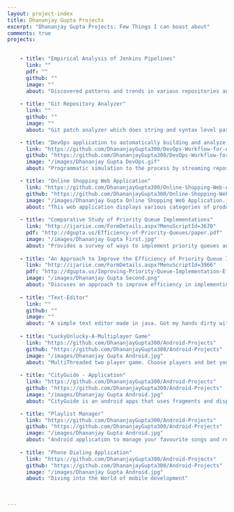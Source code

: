 ```yaml
---
layout: project-index
title: Dhananjay Gupta Projects 
excerpt: "Dhananjay Gupta Projects: Few Things I can boast about"
comments: true
projects:
    

    - title: "Empirical Analysis of Jenkins Pipelines"
      link: ""
      pdf: ""
      github: ""
      image: ""
      about: "Discovered patterns and trends in various repositories and their continuous integration pipelines. Analyzed groovy syntax and extracted stages, shell script commands, build invocations using different build tools."
      
    - title: "Git Repository Analyzer"
      link: ""
      github: ""
      image: ""
      about: "Git patch analyzer which does string and syntax level parsing to analyze and generate reports for the repositories written in java. Determines common bugs by analyzing repeated patterns in ‘patches’ to source code."

    - title: "DevOps application to automatically building and analyze software applications."
      link: "https://github.com/DhananjayGupta300/DevOps-Workflow-for-Automatically-Building-and-Analyzing-Software-Applications"
      github: "https://github.com/DhananjayGupta300/DevOps-Workflow-for-Automatically-Building-and-Analyzing-Software-Applications"
      image: "/images/Dhananjay Gupta DevOps.gif"
      about: "Programmatic simulation to the process by streaming repositories from GitHub, uploading each repository to a local GitLab server and triggering the local Jenkins server which builds, tests and analyses repositories using JaCoCo and Understand. "

    - title: "Online Shopping Web Application"
      link: "https://github.com/DhananjayGupta300/Online-Shopping-Web-Application"
      github: "https://github.com/DhananjayGupta300/Online-Shopping-Web-Application"
      image: "/images/Dhananjay Gupta Online Shopping Web Application.jpg"
      about: "This web application displays various categories of products to purchase or look for. It allows users to have their private accounts and put items in a shopping cart."
            
    - title: "Comparative Study of Priority Queue Implementations"
      link: "http://ijariie.com/FormDetails.aspx?MenuScriptId=3670"
      pdf: "http://dgupta.us/Efficiency-of-Priority-Queues/paper.pdf"
      image: "/images/Dhananjay Gupta First.jpg"
      about: "Provides a survey of ways to implement priority queues and their associated complexities" 
      
    - title: "An Approach to Improve the Efficiency of Priority Queue Implementations"
      link: "http://ijariie.com/FormDetails.aspx?MenuScriptId=3966"
      pdf: "http://dgupta.us/Improving-Priority-Queue-Implementation-Efficiencies/"
      image: "/images/Dhananjay Gupta Second.png"
      about: "Discuses an approach to improve efficiency in implementing Priorty Queues through memory pool."
      
    - title: "Text-Editor"
      link: ""
      github: ""
      image: ""
      about: "A simple text editor made in java. Got my hands dirty with Java for the first time."  
      
    - title: "LuckyUnlucky-A-Multiplayer Game"
      link: "https://github.com/DhananjayGupta300/Android-Projects"
      github: "https://github.com/DhananjayGupta300/Android-Projects"
      image: "/images/Dhananjay Gupta Android.jpg"
      about: "MultiThreaded two player game. Choose players and bet your luck!"
      
    - title: "CityGuide - Application"
      link: "https://github.com/DhananjayGupta300/Android-Projects"
      github: "https://github.com/DhananjayGupta300/Android-Projects"
      image: "/images/Dhananjay Gupta Android.jpg"
      about: "CityGuide is an android apps that uses fragments and displays top 10 attractions and restaurants in the city of chicago."

    - title: "Playlist Manager"
      link: "https://github.com/DhananjayGupta300/Android-Projects"
      github: "https://github.com/DhananjayGupta300/Android-Projects"
      image: "/images/Dhananjay Gupta Android.jpg"
      about: "Android application to manage your favourite songs and related information."  
      
    - title: "Phone Dialing Application"
      link: "https://github.com/DhananjayGupta300/Android-Projects"
      github: "https://github.com/DhananjayGupta300/Android-Projects"
      image: "/images/Dhananjay Gupta Android.jpg"
      about: "Diving into the World of mobile development"  
      
    
   
---
```


